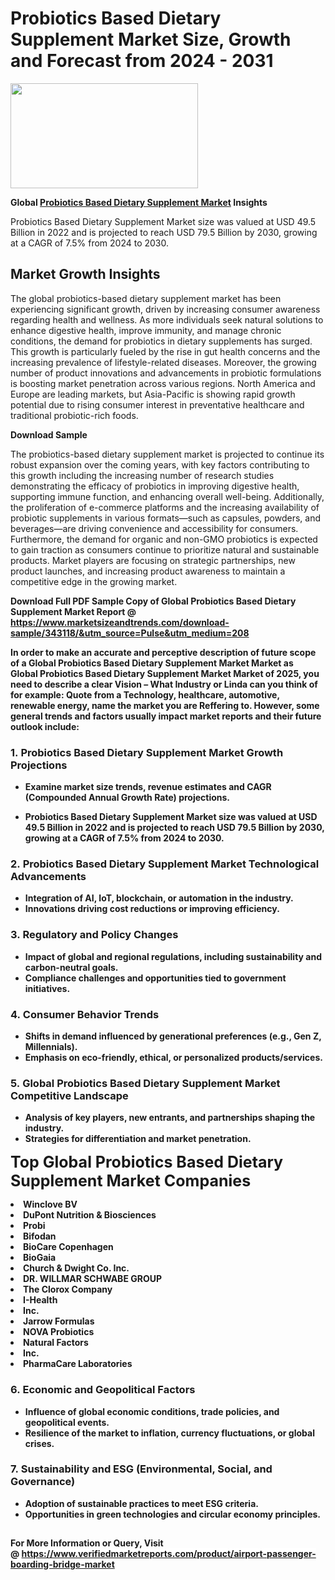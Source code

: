 <H1>Probiotics Based Dietary Supplement Market Size, Growth and Forecast from 2024 - 2031</H1><img class="aligncenter size-medium wp-image-584254" src="https://thirdeyenews.in/wp-content/uploads/2024/09/Global-Market-Research-300x168.jpeg" alt="" width="300" height="168" /><p><strong>Global&nbsp;<a href="https://www.marketsizeandtrends.com/download-sample/343118/&amp;utm_source=Pulse&amp;utm_medium=208">Probiotics Based Dietary Supplement Market</a> Insights</strong></p><p>Probiotics Based Dietary Supplement Market size was valued at USD 49.5 Billion in 2022 and is projected to reach USD 79.5 Billion by 2030, growing at a CAGR of 7.5% from 2024 to 2030.</p><p><h2>Market Growth Insights</h2> <p>The global probiotics-based dietary supplement market has been experiencing significant growth, driven by increasing consumer awareness regarding health and wellness. As more individuals seek natural solutions to enhance digestive health, improve immunity, and manage chronic conditions, the demand for probiotics in dietary supplements has surged. This growth is particularly fueled by the rise in gut health concerns and the increasing prevalence of lifestyle-related diseases. Moreover, the growing number of product innovations and advancements in probiotic formulations is boosting market penetration across various regions. North America and Europe are leading markets, but Asia-Pacific is showing rapid growth potential due to rising consumer interest in preventative healthcare and traditional probiotic-rich foods.</p> <p><strong>Download Sample</strong></p> <p>The probiotics-based dietary supplement market is projected to continue its robust expansion over the coming years, with key factors contributing to this growth including the increasing number of research studies demonstrating the efficacy of probiotics in improving digestive health, supporting immune function, and enhancing overall well-being. Additionally, the proliferation of e-commerce platforms and the increasing availability of probiotic supplements in various formats—such as capsules, powders, and beverages—are driving convenience and accessibility for consumers. Furthermore, the demand for organic and non-GMO probiotics is expected to gain traction as consumers continue to prioritize natural and sustainable products. Market players are focusing on strategic partnerships, new product launches, and increasing product awareness to maintain a competitive edge in the growing market. <p><strong></p><p><span class=""><strong>Download Full PDF Sample Copy of Global Probiotics Based Dietary Supplement Market Report</strong> @ <a href="https://www.marketsizeandtrends.com/download-sample/343118/&amp;utm_source=Pulse&amp;utm_medium=208" target="_blank">https://www.marketsizeandtrends.com/download-sample/343118/&amp;utm_source=Pulse&amp;utm_medium=208</a></span></p><p>In order to make an accurate and perceptive description of future scope of a Global&nbsp;Probiotics Based Dietary Supplement Market Market as Global&nbsp;Probiotics Based Dietary Supplement Market Market of 2025, you need to describe a clear Vision &ndash; What Industry or Linda can you think of for example: Quote from a Technology, healthcare, automotive, renewable energy, name the market you are Reffering to. However, some general trends and factors usually impact market reports and their future outlook include:</p><h3>1.&nbsp;<strong>Probiotics Based Dietary Supplement Market Growth Projections</strong></h3><ul><li>Examine market size trends, revenue estimates and CAGR (Compounded Annual Growth Rate) projections.</li><li><p>Probiotics Based Dietary Supplement Market size was valued at USD 49.5 Billion in 2022 and is projected to reach USD 79.5 Billion by 2030, growing at a CAGR of 7.5% from 2024 to 2030.</p></li></ul><h3>2.&nbsp;<strong>Probiotics Based Dietary Supplement Market Technological Advancements</strong></h3><ul><li>Integration of AI, IoT, blockchain, or automation in the industry.</li><li>Innovations driving cost reductions or improving efficiency.</li></ul><h3>3.&nbsp;<strong>Regulatory and Policy Changes</strong></h3><ul><li>Impact of global and regional regulations, including sustainability and carbon-neutral goals.</li><li>Compliance challenges and opportunities tied to government initiatives.</li></ul><h3>4.&nbsp;<strong>Consumer Behavior Trends</strong></h3><ul><li>Shifts in demand influenced by generational preferences (e.g., Gen Z, Millennials).</li><li>Emphasis on eco-friendly, ethical, or personalized products/services.</li></ul><h3>5.&nbsp;<strong>Global Probiotics Based Dietary Supplement Market Competitive Landscape</strong></h3><ul><li>Analysis of key players, new entrants, and partnerships shaping the industry.</li><li>Strategies for differentiation and market penetration.</li></ul><p data-pm-slice="1 1 []"><span style="color: inherit; font-family: inherit; font-size: 25px;">Top Global Probiotics Based Dietary Supplement Market Companies</span></p><div class="" data-test-id=""><p><li>Winclove BV</li><li> DuPont Nutrition & Biosciences</li><li> Probi</li><li> Bifodan</li><li> BioCare Copenhagen</li><li> BioGaia</li><li> Church & Dwight Co. Inc.</li><li> DR. WILLMAR SCHWABE GROUP</li><li> The Clorox Company</li><li> I-Health</li><li> Inc.</li><li> Jarrow Formulas</li><li> NOVA Probiotics</li><li> Natural Factors</li><li> Inc.</li><li> PharmaCare Laboratories</li></p></div><h3>6.&nbsp;<strong>Economic and Geopolitical Factors</strong></h3><ul><li>Influence of global economic conditions, trade policies, and geopolitical events.</li><li>Resilience of the market to inflation, currency fluctuations, or global crises.</li></ul><h3>7.&nbsp;<strong>Sustainability and ESG (Environmental, Social, and Governance)</strong></h3><ul><li>Adoption of sustainable practices to meet ESG criteria.</li><li>Opportunities in green technologies and circular economy principles.</li></ul><h2><strong style="font-size: 14px;">For More Information or Query, Visit @&nbsp;</strong><a style="background-color: #ffffff; font-size: 14px;" href="https://www.marketsizeandtrends.com/report/probiotics-based-dietary-supplement-market/" target="_blank">https://www.verifiedmarketreports.com/product/airport-passenger-boarding-bridge-market</a></h2>

